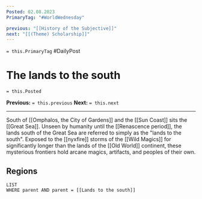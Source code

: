 ```yaml
---
Posted: 02.08.2023
PrimaryTag: "#WorldWednesday"

previous: "[[History of the Subjective]]"
next: "[[(Theme) Scholarship]]"
---
```

`= this.PrimaryTag` #DailyPost 
# The lands to the south
`= this.Posted`

**Previous:** `= this.previous`
**Next:** `= this.next`

---

South of [[Omphalos, the City of Gardens]] and the [[Sun Coast]] sits the [[Great Sea]]. Unseen by humanity until the [[Renascence period]], the lands south of the Great Sea are referred to simply as the "lands to the south". Exposed to the [[nyxfire]] storms of the [[Wild Magics]] for significantly longer than the lands of the [[Old World]] continent, these mysterious frontiers hold arcane magics, artifacts, and peoples of their own.

## Regions
```dataview
LIST
WHERE parent AND parent = [[Lands to the south]]
```